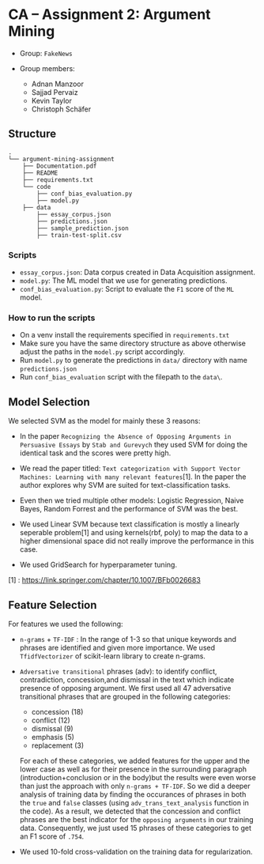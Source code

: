 # CA – Assignment 2: Argument Mining

- Group: `FakeNews`
- Group members:

  - Adnan Manzoor
  - Sajjad Pervaiz
  - Kevin Taylor
  - Christoph Schäfer

## Structure

```
.
└── argument-mining-assignment
    ├── Documentation.pdf
    ├── README
    ├── requirements.txt
    └── code
        ├── conf_bias_evaluation.py
        ├── model.py
    ├── data
        ├── essay_corpus.json
        ├── predictions.json
        ├── sample_prediction.json
        ├── train-test-split.csv
```

### Scripts

- `essay_corpus.json`: Data corpus created in Data Acquisition assignment.
- `model.py`: The ML model that we use for generating predictions.
- `conf_bias_evaluation.py`: Script to evaluate the `F1` score of the `ML` model.

### How to run the scripts

- On a venv install the requirements specified in `requirements.txt`
- Make sure you have the same directory structure as above otherwise adjust the paths in the `model.py` script accordingly.
- Run `model.py` to generate the predictions in `data/` directory with name `predictions.json`
- Run `conf_bias_evaluation` script with the filepath to the `data\`.

## Model Selection

We selected SVM as the model for mainly these 3 reasons:

- In the paper `Recognizing the Absence of Opposing Arguments in Persuasive Essays` by `Stab and Gurevych` they used SVM for doing the identical task and the scores were pretty high.
- We read the paper titled: `Text categorization with Support Vector Machines: Learning with many relevant features`[1]. In the paper the author explores why SVM are suited for text-classification tasks.
- Even then we tried multiple other models: Logistic Regression, Naive Bayes, Random Forrest and the performance of SVM was the best.
- We used Linear SVM because text classification is mostly a linearly seperable problem[1] and using kernels(rbf, poly) to map the data to a higher dimensional space did not really improve the performance in this case.

- We used GridSearch for hyperparameter tuning.

[1] : https://link.springer.com/chapter/10.1007/BFb0026683

## Feature Selection

For features we used the following:

- `n-grams` + `TF-IDF` : In the range of 1-3 so that unique keywords and phrases are identified and given more importance.
  We used `TfidfVectorizer` of scikit-learn library to create n-grams.
- `Adversative transitional` phrases (adv): to identify conflict, contradiction, concession,and dismissal in the text which indicate presence of opposing argument. We first used all 47 adversative transitional phrases that are grouped in the following categories:

  - concession (18)
  - conflict (12)
  - dismissal (9)
  - emphasis (5)
  - replacement (3)

  For each of these categories, we added features for the upper and the lower case as well as for their presence in the surrounding paragraph (introduction+conclusion or in the body)but the results were even worse than just the approach with only `n-grams + TF-IDF`. So we did a deeper analysis of training data by finding the occurances of phrases in both the `true` and `false` classes (using `adv_trans_text_analysis` function in the code). As a result, we detected that the concession and conflict phrases are the best indicator for the `opposing arguments` in our training data.
  Consequently, we just used 15 phrases of these categories to get an F1 score of `.754`.

- We used 10-fold cross-validation on the training data for regularization.
